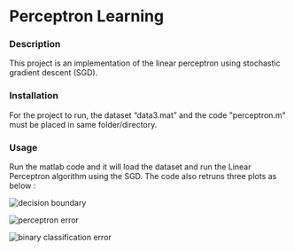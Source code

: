 <h1>Perceptron Learning</h1>
<h3>Description</h3>
This project is an implementation of the linear perceptron using stochastic gradient descent (SGD).

<h3>Installation</h3>
For the project to run, the dataset “data3.mat” and the code "perceptron.m" must be placed in same folder/directory.
<h3>Usage</h3>

Run the matlab code and it will load the dataset and run the Linear Perceptron algorithm using the SGD. 
The code also retruns three plots as below :

![decision boundary](https://user-images.githubusercontent.com/43897597/49332985-d7cfad00-f584-11e8-8702-39c9a2e38ef5.jpg)

![perceptron error](https://user-images.githubusercontent.com/43897597/49333001-1c5b4880-f585-11e8-8def-64a8d38ed249.jpg)

![binary classification error](https://user-images.githubusercontent.com/43897597/49333002-1e250c00-f585-11e8-8e6b-2056f23fcb13.jpg)
